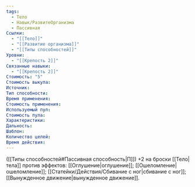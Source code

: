 ```yaml
---
tags:
  - Тело
  - Навык/РазвитеОрганизма
  - Пассивная
Ссылки:
  - "[[Тело]]"
  - "[[Развитие организма]]"
  - "[[Типы способностей]]"
Уровни:
  - "[[Крепость 2]]"
Связанные навыки:
  - "[[Крепость 2]]"
Стоимость: "5"
Стоимость выкупа:
Источник:
Тип способности:
Время применения:
Стоимость применения:
Используемый пул:
Стоимость пула:
Характеристики:
Дальность:
Шаблон:
Количество целей:
Время действия:
---
```

([[Типы способностей#Пассивная способность|П]]) +2 на броски [[Тело|тела]] против эффектов: [[Оглушение|оглушение]]; [[Ошеломление|ошеломление]]; [[Статейки/Действия/Сбивание с ног|сбивание с ног]]; [[Вынужденное движение|вынужденное движение]].